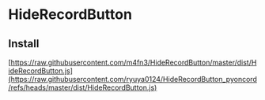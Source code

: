# HideRecordButton

## Install
[https://raw.githubusercontent.com/m4fn3/HideRecordButton/master/dist/HideRecordButton.js](https://raw.githubusercontent.com/ryuya0124/HideRecordButton_pyoncord/refs/heads/master/dist/HideRecordButton.js)
